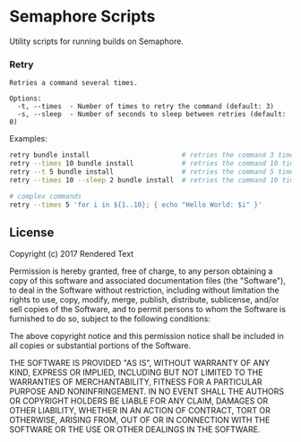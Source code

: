 # Semaphore Scripts

Utility scripts for running builds on Semaphore.

### Retry

```
Retries a command several times.

Options:
  -t, --times  - Number of times to retry the command (default: 3)
  -s, --sleep  - Number of seconds to sleep between retries (default: 0)
```

Examples:

``` bash
retry bundle install                       # retries the command 3 times
retry --times 10 bundle install            # retries the command 10 times
retry --t 5 bundle install                 # retries the command 5 times
retry --times 10 --sleep 2 bundle install  # retries the command 10 times with 2 second sleep in between

# complex commands
retry --times 5 'for i in ${1..10}; { echo "Hello World: $i" }'
```

## License

Copyright (c) 2017 Rendered Text

Permission is hereby granted, free of charge, to any person obtaining a copy
of this software and associated documentation files (the "Software"), to deal
in the Software without restriction, including without limitation the rights
to use, copy, modify, merge, publish, distribute, sublicense, and/or sell
copies of the Software, and to permit persons to whom the Software is
furnished to do so, subject to the following conditions:

The above copyright notice and this permission notice shall be included in all
copies or substantial portions of the Software.

THE SOFTWARE IS PROVIDED "AS IS", WITHOUT WARRANTY OF ANY KIND, EXPRESS OR
IMPLIED, INCLUDING BUT NOT LIMITED TO THE WARRANTIES OF MERCHANTABILITY,
FITNESS FOR A PARTICULAR PURPOSE AND NONINFRINGEMENT. IN NO EVENT SHALL THE
AUTHORS OR COPYRIGHT HOLDERS BE LIABLE FOR ANY CLAIM, DAMAGES OR OTHER
LIABILITY, WHETHER IN AN ACTION OF CONTRACT, TORT OR OTHERWISE, ARISING FROM,
OUT OF OR IN CONNECTION WITH THE SOFTWARE OR THE USE OR OTHER DEALINGS IN THE
SOFTWARE.

